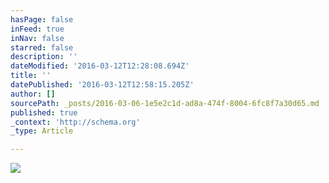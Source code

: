 ```yaml
---
hasPage: false
inFeed: true
inNav: false
starred: false
description: ''
dateModified: '2016-03-12T12:28:08.694Z'
title: ''
datePublished: '2016-03-12T12:58:15.205Z'
author: []
sourcePath: _posts/2016-03-06-1e5e2c1d-ad8a-474f-8004-6fc8f7a30d65.md
published: true
_context: 'http://schema.org'
_type: Article

---
```

![](https://the-grid-user-content.s3-us-west-2.amazonaws.com/01d56c13-0883-488e-a777-1a8fad3d599b.jpg)